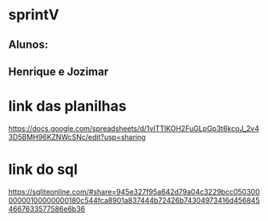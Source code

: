 # sprintV

## Alunos:
## Henrique e Jozimar

# link das planilhas

https://docs.google.com/spreadsheets/d/1vITTlKOH2FuGLpGp3t6kcoJ_2v43D5BMH96KZNWcSNc/edit?usp=sharing

# link do sql

https://sqliteonline.com/#share=945e327f95a642d79a04c3229bcc05030000000100000000180c544fca8901a837444b72426b74304973416d4568454667633577586e6b36